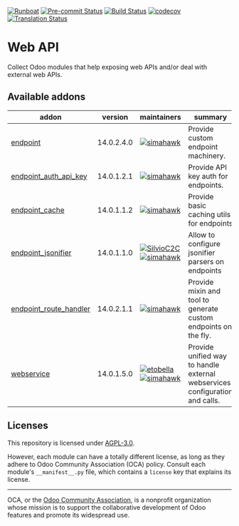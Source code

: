 
[![Runboat](https://img.shields.io/badge/runboat-Try%20me-875A7B.png)](https://runboat.odoo-community.org/builds?repo=OCA/web-api&target_branch=14.0)
[![Pre-commit Status](https://github.com/OCA/web-api/actions/workflows/pre-commit.yml/badge.svg?branch=14.0)](https://github.com/OCA/web-api/actions/workflows/pre-commit.yml?query=branch%3A14.0)
[![Build Status](https://github.com/OCA/web-api/actions/workflows/test.yml/badge.svg?branch=14.0)](https://github.com/OCA/web-api/actions/workflows/test.yml?query=branch%3A14.0)
[![codecov](https://codecov.io/gh/OCA/web-api/branch/14.0/graph/badge.svg)](https://codecov.io/gh/OCA/web-api)
[![Translation Status](https://translation.odoo-community.org/widgets/web-api-14-0/-/svg-badge.svg)](https://translation.odoo-community.org/engage/web-api-14-0/?utm_source=widget)

<!-- /!\ do not modify above this line -->

# Web API

Collect Odoo modules that help exposing web APIs and/or deal with external web APIs.

<!-- /!\ do not modify below this line -->

<!-- prettier-ignore-start -->

[//]: # (addons)

Available addons
----------------
addon | version | maintainers | summary
--- | --- | --- | ---
[endpoint](endpoint/) | 14.0.2.4.0 | [![simahawk](https://github.com/simahawk.png?size=30px)](https://github.com/simahawk) | Provide custom endpoint machinery.
[endpoint_auth_api_key](endpoint_auth_api_key/) | 14.0.1.2.1 | [![simahawk](https://github.com/simahawk.png?size=30px)](https://github.com/simahawk) | Provide API key auth for endpoints.
[endpoint_cache](endpoint_cache/) | 14.0.1.1.2 | [![simahawk](https://github.com/simahawk.png?size=30px)](https://github.com/simahawk) | Provide basic caching utils for endpoints
[endpoint_jsonifier](endpoint_jsonifier/) | 14.0.1.1.0 | [![SilvioC2C](https://github.com/SilvioC2C.png?size=30px)](https://github.com/SilvioC2C) [![simahawk](https://github.com/simahawk.png?size=30px)](https://github.com/simahawk) | Allow to configure jsonifier parsers on endpoints
[endpoint_route_handler](endpoint_route_handler/) | 14.0.2.1.1 | [![simahawk](https://github.com/simahawk.png?size=30px)](https://github.com/simahawk) | Provide mixin and tool to generate custom endpoints on the fly.
[webservice](webservice/) | 14.0.1.5.0 | [![etobella](https://github.com/etobella.png?size=30px)](https://github.com/etobella) [![simahawk](https://github.com/simahawk.png?size=30px)](https://github.com/simahawk) | Provide unified way to handle external webservices configuration and calls.

[//]: # (end addons)

<!-- prettier-ignore-end -->

## Licenses

This repository is licensed under [AGPL-3.0](LICENSE).

However, each module can have a totally different license, as long as they adhere to Odoo Community Association (OCA)
policy. Consult each module's `__manifest__.py` file, which contains a `license` key
that explains its license.

----
OCA, or the [Odoo Community Association](http://odoo-community.org/), is a nonprofit
organization whose mission is to support the collaborative development of Odoo features
and promote its widespread use.
